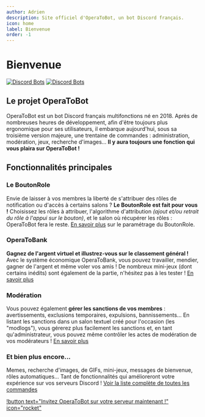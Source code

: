 ```yaml
---
author: Adrien
description: Site officiel d'OperaToBot, un bot Discord français.
icon: home
label: Bienvenue
order: -1
---
```


# Bienvenue

[![Discord Bots](https://top.gg/api/widget/servers/503954760139800577.svg)](https://top.gg/bot/503954760139800577) [![Discord Bots](https://top.gg/api/widget/upvotes/503954760139800577.svg)](https://top.gg/bot/503954760139800577)

## Le projet OperaToBot
OperaToBot est un bot Discord français multifonctions né en 2018. Après de nombreuses heures de développement, afin d'être toujours plus ergonomique pour ses utilisateurs, il embarque aujourd'hui, sous sa troisième version majeure, une trentaine de commandes : administration, modération, jeux, recherche d'images... **Il y aura toujours une fonction qui vous plaira sur OperaToBot !**

## Fonctionnalités principales
### Le BoutonRole
Envie de laisser à vos membres la liberté de s'attribuer des rôles de notification ou d'accès à certains salons ? **Le BoutonRole est fait pour vous !** Choisissez les rôles à attribuer, l'algorithme d'attribution *(ajout et/ou retrait du rôle à l'appui sur le bouton)*, et le salon où récupérer les rôles : OperaToBot fera le reste. [En savoir plus]() sur le paramétrage du BoutonRole.

### OperaToBank
**Gagnez de l'argent virtuel et illustrez-vous sur le classement général !** Avec le système économique OperaToBank, vous pouvez travailler, mendier, gagner de l'argent et même voler vos amis ! De nombreux mini-jeux (dont certains inédits) sont également de la partie, n'hésitez pas à les tester ! [En savoir plus]()

### Modération
Vous pouvez également **gérer les sanctions de vos membres** : avertissements, exclusions temporaires, expulsions, bannissements... En listant les sanctions dans un salon textuel créé pour l'occasion (les "modlogs"), vous gérerez plus facilement les sanctions et, en tant qu'administrateur, vous pouvez même contrôler les actes de modération de vos modérateurs ! [En savoir plus]()

### Et bien plus encore...
Memes, recherche d'images, de GIFs, mini-jeux, messages de bienvenue, rôles automatiques... Tant de fonctionnalités qui amélioreront votre expérience sur vos serveurs Discord ! [Voir la liste complète de toutes les commandes]()

[!button text="Invitez OperaToBot sur votre serveur maintenant !" icon="rocket"](https://operatobot.app/invite)